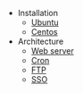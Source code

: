 * Installation
    * [Ubuntu](/installation_ubuntu "Guide to installing xcaler on Ubuntu")
    * [Centos](/installation_centos "Guide to installing xcaler on Centos")
* Architecture
    * [Web server](/architecture_webserver "Guide to the architecture of the web sever package")
    * [Cron](/architecture_cron "Guide to the architecture of the cron package")
    * [FTP](/architecture_ftp "Guide to the architecture of the FTP package")
    * [SSO](/architecture_sso "Guide to the architecture of the SSO package")
